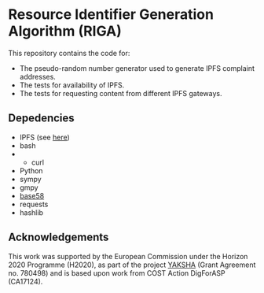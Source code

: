 # Resource Identifier Generation Algorithm (RIGA)

This repository contains the code for:
* The pseudo-random number generator used to generate IPFS complaint addresses.
* The tests for availability of IPFS.
* The tests for requesting content from different IPFS gateways.

## Depedencies
* IPFS (see [here](https://docs.ipfs.io/introduction/install/))
* bash
* * curl
* Python
* sympy
* gmpy
* [base58](https://github.com/keis/base58)
* requests
* hashlib

## Acknowledgements
This work was supported by the European Commission under the Horizon 2020 Programme (H2020), as part of the project [YAKSHA](https://project-yaksha.eu/) (Grant Agreement no. 780498) and is based upon work from COST Action DigForASP (CA17124).
